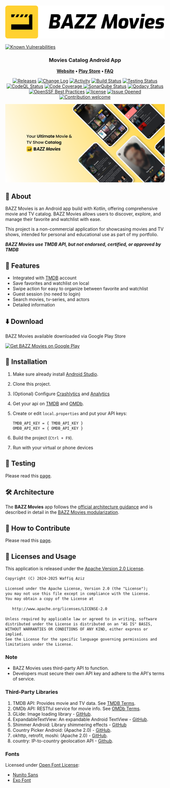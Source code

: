 <p align="center">
    <picture>
      <source media="(prefers-color-scheme: dark)" srcset="docs/images/bazz-movies-light.svg">
      <source media="(prefers-color-scheme: light)" srcset="docs/images/bazz-movies.svg">
      <img alt="BAZZ Movies" src="docs/images/bazz-movies.svg">
    </picture>
</p>

[![Known Vulnerabilities](https://snyk.io/test/github/waffiqaziz/BAZZ-Movies/badge.svg)](https://snyk.io/test/github/waffiqaziz/BAZZ-Movies)

<h3 align="center">
 Movies Catalog Android App
</h3>

<p align="center">
 <strong>
  <a href="https://waffiqaziz.github.io/bazzmovies">Website</a>
  •
  <a href="https://play.google.com/store/apps/details?id=com.bazz.bazz_movies">Play Store</a>
  •
  <a href="https://docs.google.com/document/d/1HNrj5i3Rnpr50Ldwgfz5ODpaJoWF17TXIop7xwtXkiU/edit?usp=sharing">FAQ</a>
 </strong>
</p>
<p align="center">
 <a href="https://github.com/waffiqaziz/BAZZ-Movies/releases"><img
  alt="Releases"
  src="https://img.shields.io/github/v/release/waffiqaziz/BAZZ-Movies"></a>
  <a href="https://github.com/waffiqaziz/BAZZ-Movies/releases"><img
  alt="Change Log"
  src="https://img.shields.io/badge/change%20log-%E2%96%A4-yellow.svg"></a>
 <a href="https://github.com/waffiqaziz/BAZZ-Movies/pulse"><img
  alt="Activity"
  src="https://img.shields.io/github/commit-activity/m/waffiqaziz/BAZZ-Movies" /></a>
 <a href="https://github.com/waffiqaziz/BAZZ-Movies/actions"><img
  alt="Build Status"
  src="https://github.com/waffiqaziz/BAZZ-Movies/actions/workflows/debug_build.yml/badge.svg"></a>
 <a href="https://github.com/waffiqaziz/BAZZ-Movies/actions/workflows/android_test.yml"><img
  alt="Testing Status"
  src="https://github.com/waffiqaziz/BAZZ-Movies/actions/workflows/android_test.yml/badge.svg">
 </a>
 <a href="https://github.com/waffiqaziz/BAZZ-Movies/actions/workflows/codeql.yml"><img
  alt="CodeQL Status"
  src="https://github.com/waffiqaziz/BAZZ-Movies/actions/workflows/codeql.yml/badge.svg"></a>
 <a href="https://codecov.io/gh/waffiqaziz/BAZZ-Movies" ><img
  alt="Code Coverage"
  src="https://codecov.io/gh/waffiqaziz/BAZZ-Movies/graph/badge.svg?token=4SV6Z18HKZ"/>
 </a>
 <a href="https://sonarcloud.io/summary/new_code?id=waffiqaziz_BAZZ-Movies"><img
  alt="SonarQube Status"
  src="https://sonarcloud.io/api/project_badges/measure?project=waffiqaziz_BAZZ-Movies&metric=alert_status"></a>
 <a href="https://app.codacy.com/gh/waffiqaziz/BAZZ-Movies/dashboard?utm_source=gh&utm_medium=referral& utm_content=&utm_campaign=Badge_grade"><img
  alt="Qodacy Status"
  src="https://app.codacy.com/project/badge/Grade/58305a0496ad44a4bd73f2cc052269ff"/>
 </a>
 <a href="https://www.bestpractices.dev/projects/10186"><img
  alt="OpenSSF Best Practices"
  src="https://www.bestpractices.dev/projects/10186/badge"></a>
 <a href="https://www.apache.org/licenses/LICENSE-2.0"><img
  alt="license"
  src="https://img.shields.io/github/license/waffiqaziz/BAZZ-Movies"></a>
 <a href="https://github.com/waffiqaziz/BAZZ-Movies/issues"><img
  alt="Issue Opened"
  src="https://img.shields.io/github/issues/waffiqaziz/BAZZ-Movies"></a>
 <a href=""><img
  alt="Contribution welcome"
  src="https://img.shields.io/badge/contributions-welcome-9EDF9C.svg"></a>
</p>

<p align="center">
 <img src="docs/images/featured-picture.png" width="550">
</p>

## 🚀 About

BAZZ Movies is an Android app build with Kotlin, offering comprehensive movie and TV catalog. BAZZ
Movies allows users to discover, explore, and manage their favorite and watchlist with ease.

This project is a non-commercial application for showcasing movies and TV shows, intended for
personal and educational use as part of my portfolio.

**_BAZZ Movies use TMDB API, but not endorsed, certified, or approved by TMDB_**

## 🌟 Features

- Integrated with [TMDB](https://themoviedb.org/) account
- Save favorites and watchlist on local
- Swipe action for easy to organize between favorite and watchlist
- Guest session (no need to login)
- Search movies, tv-series, and actors
- Detailed information

## ⬇️ Download

BAZZ Movies available downloaded via Google Play Store

<a href="https://play.google.com/store/apps/details?id=com.bazz.bazz_movies" target="_blank">
<img src="https://play.google.com/intl/en_gb/badges/static/images/badges/en_badge_web_generic.png" width=200  alt="Get BAZZ Movies on Google Play"/>
</a>

## 📝 Installation

1. Make sure already install [Android Studio](https://developer.android.com/studio).
2. Clone this project.
3. (Optional)
   Configure [Crashlytics](https://firebase.google.com/docs/crashlytics/get-started?platform=android)
   and [Analytics](https://firebase.google.com/docs/analytics/get-started?platform=android)
4. Get your api on [TMDB](https://developer.themoviedb.org/docs/getting-started)
   and [OMDb](https://www.omdbapi.com/apikey.aspx).
5. Create or edit `local.properties` and put your API keys:

   ```properties
   TMDB_API_KEY = { TMDB_API_KEY }
   OMDB_API_KEY = { OMDB_API_KEY }
   ```

6. Build the project (`Ctrl + F9`).
7. Run with your virtual or phone devices

## 🧪 Testing

Please read this [page](/docs/BAZZMoviesTesting.md).

## 🛠️ Architecture

The **BAZZ Movies** app follows the
[official architecture guidance](https://developer.android.com/topic/architecture)
and is described in detail in the
[BAZZ Movies modularization](docs/BAZZMoviesModularization.md).

## 🤝 How to Contribute

Please read this [page](CONTRIBUTING.md).

## 📜 Licenses and Usage

This application is released under the [Apache Version 2.0 License](LICENSE).

    Copyright (C) 2024-2025 Waffiq Aziz

    Licensed under the Apache License, Version 2.0 (the "License");
    you may not use this file except in compliance with the License.
    You may obtain a copy of the License at

       http://www.apache.org/licenses/LICENSE-2.0

    Unless required by applicable law or agreed to in writing, software
    distributed under the License is distributed on an "AS IS" BASIS,
    WITHOUT WARRANTIES OR CONDITIONS OF ANY KIND, either express or implied.
    See the License for the specific language governing permissions and
    limitations under the License.

### Note

- BAZZ Movies uses third-party API to function.
- Developers must secure their own API key and adhere to the API's terms of service.

### Third-Party Libraries

1. TMDB API: Provides movie and TV data.
   See [TMDB Terms](https://www.themoviedb.org/api-terms-of-use).
2. OMDb API: RESTful service for movie info. See [OMDb Terms](https://www.omdbapi.com/legal.htm).
3. GLide: Image loading library - [GitHub](https://github.com/bumptech/glide).
4. ExpandableTextView: An expandable Android
   TextView - [GitHub](https://github.com/glailton/ExpandableTextView).
5. Shimmer Android: Library shimmering
   effects - [GitHub](https://github.com/facebookarchive/shimmer-android)
6. Country Picker Android: (Apache
   2.0) - [GitHub](https://github.com/waffiqaziz/country-picker-android).
7. okhttp, retrofit, moshi: (Apache 2.0) - [GitHub](https://github.com/square).
8. country: IP-to-country geolocation API - [Github](https://github.com/hakanensari/country).

### Fonts

Licensed under [Open Font License](https://openfontlicense.org/):

- [Nunito Sans](https://fonts.google.com/specimen/Nunito+Sans)
- [Exo Font](https://fonts.google.com/specimen/Exo)
